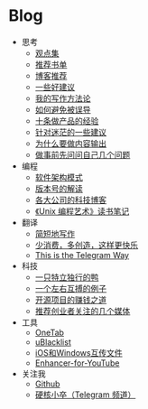# Blog
-  思考
    -  [观点集](https://github.com/jacksonwuu/blog/blob/main/1-Thinking/%E8%A7%82%E7%82%B9%E9%9B%86.md)
    -  [推荐书单](https://github.com/jacksonwuu/blog/blob/main/1-Thinking/%E6%8E%A8%E8%8D%90%E4%B9%A6%E5%8D%95.md)
    -  [博客推荐](https://github.com/jacksonwuu/blog/blob/main/1-Thinking/%E5%8D%9A%E5%AE%A2%E6%8E%A8%E8%8D%90.md)
    -  [一些好建议](https://github.com/jacksonwuu/blog/blob/main/1-Thinking/%E4%B8%80%E4%BA%9B%E5%A5%BD%E5%BB%BA%E8%AE%AE.md)
    -  [我的写作方法论](https://github.com/jacksonwuu/blog/blob/main/1-Thinking/%E6%88%91%E7%9A%84%E5%86%99%E4%BD%9C%E6%96%B9%E6%B3%95%E8%AE%BA.md)
    -  [如何避免被误导](https://github.com/jacksonwuu/blog/blob/main/1-Thinking/%E5%A6%82%E4%BD%95%E9%81%BF%E5%85%8D%E8%A2%AB%E8%AF%AF%E5%AF%BC.md)
    -  [十条做产品的经验](https://github.com/jacksonwuu/blog/blob/main/1-Thinking/%E5%8D%81%E6%9D%A1%E5%81%9A%E4%BA%A7%E5%93%81%E7%9A%84%E7%BB%8F%E9%AA%8C.md)
    -  [针对迷茫的一些建议](https://github.com/jacksonwuu/blog/blob/main/1-Thinking/%E9%92%88%E5%AF%B9%E8%BF%B7%E8%8C%AB%E7%9A%84%E4%B8%80%E4%BA%9B%E5%BB%BA%E8%AE%AE.md)
    -  [为什么要做内容输出](https://github.com/jacksonwuu/blog/blob/main/1-Thinking/%E4%B8%BA%E4%BB%80%E4%B9%88%E8%A6%81%E5%81%9A%E5%86%85%E5%AE%B9%E8%BE%93%E5%87%BA.md)
    -  [做事前先问问自己几个问题](https://github.com/jacksonwuu/blog/blob/main/1-Thinking/%E5%81%9A%E4%BA%8B%E5%89%8D%E5%85%88%E9%97%AE%E9%97%AE%E8%87%AA%E5%B7%B1%E5%87%A0%E4%B8%AA%E9%97%AE%E9%A2%98.md)
-  编程
    -  [软件架构模式](https://github.com/jacksonwuu/blog/blob/main/2-Programming/%E8%BD%AF%E4%BB%B6%E6%9E%B6%E6%9E%84%E6%A8%A1%E5%BC%8F.md)
    -  [版本号的解读](https://github.com/jacksonwuu/blog/blob/main/2-Programming/%E7%89%88%E6%9C%AC%E5%8F%B7%E7%9A%84%E8%A7%A3%E8%AF%BB.md)
    -  [各大公司的科技博客](https://github.com/jacksonwuu/blog/blob/main/2-Programming/%E5%90%84%E5%A4%A7%E5%85%AC%E5%8F%B8%E7%9A%84%E7%A7%91%E6%8A%80%E5%8D%9A%E5%AE%A2.md)
    -  [《Unix 编程艺术》读书笔记](https://github.com/jacksonwuu/blog/blob/main/2-Programming/%E3%80%8AUnix%20%E7%BC%96%E7%A8%8B%E8%89%BA%E6%9C%AF%E3%80%8B%E8%AF%BB%E4%B9%A6%E7%AC%94%E8%AE%B0.md)
-  翻译
    -  [简短地写作](https://github.com/jacksonwuu/blog/blob/main/3-Translation/%E7%AE%80%E7%9F%AD%E5%9C%B0%E5%86%99%E4%BD%9C.md)
    -  [少消费，多创造，这样更快乐](https://github.com/jacksonwuu/blog/blob/main/3-Translation/%E5%B0%91%E6%B6%88%E8%B4%B9%EF%BC%8C%E5%A4%9A%E5%88%9B%E9%80%A0%EF%BC%8C%E8%BF%99%E6%A0%B7%E6%9B%B4%E5%BF%AB%E4%B9%90.md)
    -  [This is the Telegram Way](https://github.com/jacksonwuu/blog/blob/main/3-Translation/This%20is%20the%20Telegram%20Way.md)
-  科技
    -  [一只特立独行的鸭](https://github.com/jacksonwuu/blog/blob/main/4-Technology/%E4%B8%80%E5%8F%AA%E7%89%B9%E7%AB%8B%E7%8B%AC%E8%A1%8C%E7%9A%84%E9%B8%AD.md)
    -  [一个左右互搏的例子](https://github.com/jacksonwuu/blog/blob/main/4-Technology/%E4%B8%80%E4%B8%AA%E5%B7%A6%E5%8F%B3%E4%BA%92%E6%90%8F%E7%9A%84%E4%BE%8B%E5%AD%90.md)
    -  [开源项目的赚钱之道](https://github.com/jacksonwuu/blog/blob/main/4-Technology/%E5%BC%80%E6%BA%90%E9%A1%B9%E7%9B%AE%E7%9A%84%E8%B5%9A%E9%92%B1%E4%B9%8B%E9%81%93.md)
    -  [推荐创业者关注的几个媒体](https://github.com/jacksonwuu/blog/blob/main/4-Technology/%E6%8E%A8%E8%8D%90%E5%88%9B%E4%B8%9A%E8%80%85%E5%85%B3%E6%B3%A8%E7%9A%84%E5%87%A0%E4%B8%AA%E5%AA%92%E4%BD%93.md)
-  工具
    -  [OneTab](https://github.com/jacksonwuu/blog/blob/main/5-Tool/OneTab.md)
    -  [uBlacklist](https://github.com/jacksonwuu/blog/blob/main/5-Tool/uBlacklist.md)
    -  [iOS和Windows互传文件](https://github.com/jacksonwuu/blog/blob/main/5-Tool/iOS%E5%92%8CWindows%E4%BA%92%E4%BC%A0%E6%96%87%E4%BB%B6.md)
    -  [Enhancer-for-YouTube](https://github.com/jacksonwuu/blog/blob/main/5-Tool/Enhancer-for-YouTube.md)
-  关注我
    -  [Github](https://github.com/jacksonwuu)
    -  [硬核小卒（Telegram 频道）](https://t.me/yinghexiaozu)

